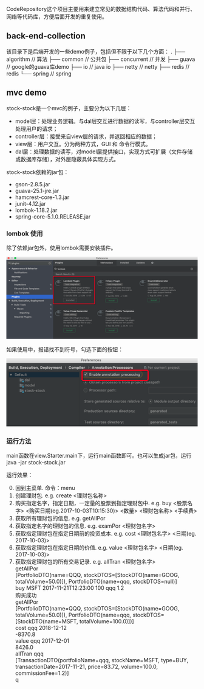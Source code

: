 CodeRepository这个项目主要用来建立常见的数据结构代码、算法代码和并行、网络等代码库，方便后面开发的重复使用。

## back-end-collection
该目录下是后端开发的一些demo例子，包括但不限于以下几个方面：
.
├── algorithm   // 算法
├── common      // 公共包
├── concurrent  // 并发
├── guava       // google的guava库demo
├── io          // java io
├── netty       // netty
├── redis       // redis
└── spring      // spring


## mvc demo

stock-stock是一个mvc的例子，主要分为以下几层：

- model层：处理业务逻辑。与dal层交互进行数据的读写，与controller层交互处理用户的请求；
- controller层：接受来自view层的请求，并返回相应的数据；
- view层：用户交互。分为两种方式，GUI 和 命令行模式。
- dal层：处理数据的读写，对model层提供接口，实现方式可扩展（文件存储或数据库存储），对外层隐蔽具体实现方式。

stock-stock依赖的jar包：
- gson-2.8.5.jar
- guava-25.1-jre.jar
- hamcrest-core-1.3.jar
- junit-4.12.jar
- lombok-1.18.2.jar
- spring-core-5.1.0.RELEASE.jar

### lombok 使用
除了依赖jar包外，使用lombok需要安装插件。

![lombok插件](https://github.com/Evanqiao/CodeRepository/blob/master/res/lombok.png)

如果使用中，报错找不到符号，勾选下面的按钮：

![lombok错误解决](https://github.com/Evanqiao/CodeRepository/blob/master/res/anno.png)

### 运行方法
main函数在view.Starter.main下，运行main函数即可。也可以生成jar包，运行 java -jar stock-stock.jar

运行效果：

0. 回到主菜单. 命令：menu   
1. 创建理财包. e.g. create <理财包名称>  
2. 购买指定名字，指定日期，一定量的股票到指定理财包中. e.g. buy <股票名字> <购买日期(eg.2017-10-03T10:15:30)> <数量> <理财包名称> <手续费>  
3. 获取所有理财包的信息. e.g. getAllPor  
4. 获取指定名字的理财包的信息. e.g. examPor <理财包名字>  
5. 获取指定理财包在指定日期前的投资成本. e.g. cost <理财包名字> <日期(eg. 2017-10-03)>  
6. 获取指定理财包在指定日期的价值. e.g. value <理财包名字> <日期(eg. 2017-10-03)>  
7. 获取指定理财包的所有交易记录. e.g. allTran <理财包名字>   
getAllPor  
[PortfolioDTO(name=QQQ, stockDTOS=[StockDTO(name=GOOG, totalVolume=50.0)]), PortfolioDTO(name=qqq, stockDTOS=null)]  
buy MSFT 2017-11-21T12:23:00 100 qqq 1.2  
购买成功  
getAllPor  
[PortfolioDTO(name=QQQ, stockDTOS=[StockDTO(name=GOOG, totalVolume=50.0)]), PortfolioDTO(name=qqq, stockDTOS=[StockDTO(name=MSFT, totalVolume=100.0)])]   
cost qqq 2018-12-12  
-8370.8  
value qqq 2017-12-01   
8426.0  
allTran qqq  
[TransactionDTO(portfolioName=qqq, stockName=MSFT, type=BUY, transactionDate=2017-11-21, price=83.72, volume=100.0, commissionFee=1.2)]   
q  
